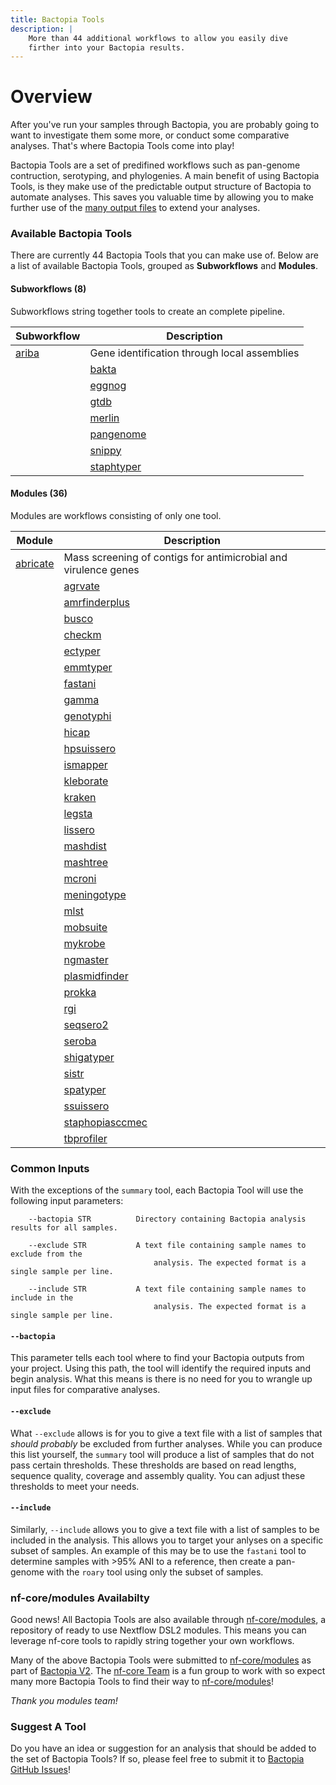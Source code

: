 ```yaml
---
title: Bactopia Tools
description: |
    More than 44 additional workflows to allow you easily dive
    firther into your Bactopia results.
---
```

# Overview
After you've run your samples through Bactopia, you are probably going to want to
investigate them some more, or conduct some comparative analyses. That's where
Bactopia Tools come into play!

Bactopia Tools are a set of predifined workflows such as pan-genome contruction,
serotyping, and phylogenies. A main benefit of using Bactopia Tools, is they make
use of the predictable output structure of Bactopia to automate analyses. This saves
you valuable time by allowing you to make further use of the 
[many output files](output-overview/) to extend your analyses.

### Available Bactopia Tools
There are currently 44 Bactopia Tools that you can make use of.
Below are a list of available Bactopia Tools, grouped as __Subworkflows__ and __Modules__. 

#### Subworkflows (8)
Subworkflows string together 
tools to create an complete pipeline.  

| Subworkflow | Description |
|-------------|-------------|
| [ariba](/bactopia-tools/ariba/) | Gene identification through local assemblies |
    | [bakta](/bactopia-tools/bakta/) | Rapid annotation of bacterial genomes and plasmids |
    | [eggnog](/bactopia-tools/eggnog/) | Functional annotation of proteins using orthologous groups and phylogenies |
    | [gtdb](/bactopia-tools/gtdb/) | Identify marker genes and assign taxonomic classifications |
    | [merlin](/bactopia-tools/merlin/) | MinmER assisted species-specific bactopia tool seLectIoN |
    | [pangenome](/bactopia-tools/pangenome/) | Pangenome analysis with optional core-genome phylogeny |
    | [snippy](/bactopia-tools/snippy/) | Rapid variant calling from Illumina sequence reads with optional core-SNP phylogeny |
    | [staphtyper](/bactopia-tools/staphtyper/) | Determine the agr, spa and SCCmec types for _Staphylococcus aureus_ genomes |
    

#### Modules  (36)
Modules are workflows consisting of only one tool.

| Module | Description |
|-------------|-------------|
| [abricate](/bactopia-tools/abricate/) | Mass screening of contigs for antimicrobial and virulence genes |
    | [agrvate](/bactopia-tools/agrvate/) | Rapid identification of Staphylococcus aureus agr locus type and agr operon variants. |
    | [amrfinderplus](/bactopia-tools/amrfinderplus/) | Identify antimicrobial resistance in genes or proteins |
    | [busco](/bactopia-tools/busco/) | Assembly completeness based on evolutionarily informed expectations |
    | [checkm](/bactopia-tools/checkm/) | Assess the assembly quality of your samples |
    | [ectyper](/bactopia-tools/ectyper/) | In-silico prediction of _Escherichia coli_ serotype |
    | [emmtyper](/bactopia-tools/emmtyper/) | emm-typing of _Streptococcus pyogenes_ assemblies |
    | [fastani](/bactopia-tools/fastani/) | fast alignment-free computation of whole-genome Average Nucleotide Identity (ANI) |
    | [gamma](/bactopia-tools/gamma/) | Identification, classification, and annotation of translated gene matches |
    | [genotyphi](/bactopia-tools/genotyphi/) | Salmonella Typhi genotyping with Mykrobe outputs |
    | [hicap](/bactopia-tools/hicap/) | Identify cap locus serotype and structure in your _Haemophilus influenzae_ assemblies |
    | [hpsuissero](/bactopia-tools/hpsuissero/) | Serotype prediction of _Haemophilus parasuis_ assemblies |
    | [ismapper](/bactopia-tools/ismapper/) | Identify insertion sites positions in bacterial genomes |
    | [kleborate](/bactopia-tools/kleborate/) | Screening Klebsiella genome assemblies for MLST, sub-species, and other related genes of interest |
    | [kraken](/bactopia-tools/kraken/) | Taxonomic classifications of sequence reads |
    | [legsta](/bactopia-tools/legsta/) | Typing of Legionella pneumophila assemblies |
    | [lissero](/bactopia-tools/lissero/) | Serogroup typing prediction for _Listeria monocytogenes_ |
    | [mashdist](/bactopia-tools/mashdist/) | Calculate Mash distances between sequences |
    | [mashtree](/bactopia-tools/mashtree/) | Quickly create a tree using Mash distances |
    | [mcroni](/bactopia-tools/mcroni/) | Sequence variation in mcr-1 genes (mobilized colistin resistance) |
    | [meningotype](/bactopia-tools/meningotype/) | Serotyping of Neisseria meningitidis |
    | [mlst](/bactopia-tools/mlst/) | Automatic MLST calling from assembled contigs |
    | [mobsuite](/bactopia-tools/mobsuite/) | Reconstruct and annotate plasmids in bacterial assemblies |
    | [mykrobe](/bactopia-tools/mykrobe/) | Antimicrobial resistance detection for specific species |
    | [ngmaster](/bactopia-tools/ngmaster/) | Multi-antigen sequence typing for _Neisseria gonorrhoeae_ |
    | [plasmidfinder](/bactopia-tools/plasmidfinder/) | Plasmid identification from assemblies |
    | [prokka](/bactopia-tools/prokka/) | Whole genome annotation of small genomes (bacterial, archeal, viral) |
    | [rgi](/bactopia-tools/rgi/) | Predict antibiotic resistance from assemblies |
    | [seqsero2](/bactopia-tools/seqsero2/) | Salmonella serotype prediction from reads or assemblies |
    | [seroba](/bactopia-tools/seroba/) | Serotyping of Streptococcus pneumoniae from sequence reads |
    | [shigatyper](/bactopia-tools/shigatyper/) | Shigella serotype from Illumina or Oxford Nanopore reads |
    | [sistr](/bactopia-tools/sistr/) | Serovar prediction of Salmonella assemblies |
    | [spatyper](/bactopia-tools/spatyper/) | Computational method for finding spa types in _Staphylococcus aureus_ |
    | [ssuissero](/bactopia-tools/ssuissero/) | Serotype prediction of _Streptococcus suis_ assemblies |
    | [staphopiasccmec](/bactopia-tools/staphopiasccmec/) | Primer based SCCmec typing of _Staphylococcus aureus_ genomes |
    | [tbprofiler](/bactopia-tools/tbprofiler/) | Detect resistance and lineages of _Mycobacterium tuberculosis_ genomes |
    

### Common Inputs
With the exceptions of the `summary` tool, each Bactopia Tool will use the following 
input parameters:
```
    --bactopia STR          Directory containing Bactopia analysis results for all samples.

    --exclude STR           A text file containing sample names to exclude from the
                                analysis. The expected format is a single sample per line.

    --include STR           A text file containing sample names to include in the
                                analysis. The expected format is a single sample per line.
```

#### `--bactopia`
This parameter tells each tool where to find your Bactopia outputs from your project. 
Using this path, the tool will identify the required inputs and begin analysis. What 
this means is there is no need for you to wrangle up input files for comparative analyses.

#### `--exclude`
What `--exclude` allows is for you to give a text file with a list of samples that 
*should probably* be excluded from further analyses. While you can produce this list
yourself, the `summary` tool will produce a list of samples that do not pass certain 
thresholds. These thresholds are based on read lengths, sequence quality, coverage 
and assembly quality. You can adjust these thresholds to meet your needs.

#### `--include`
Similarly, `--include` allows you to give a text file with a list of samples to be 
included in the analysis. This allows you to target your anlyses on a specific subset
of samples. An example of this may be to use the `fastani` tool to determine samples
with >95% ANI to a reference, then create a pan-genome with the `roary` tool using 
only the subset of samples.

### nf-core/modules Availabilty
Good news! All Bactopia Tools are also available through [nf-core/modules](https://github.com/nf-core/modules),
a repository of ready to use Nextflow DSL2 modules. This means you can leverage nf-core tools 
to rapidly string together your own workflows. 

Many of the above Bactopia Tools were submitted to [nf-core/modules](https://github.com/nf-core/modules) 
as part of [Bactopia V2](https://github.com/bactopia/bactopia/issues/233). The [nf-core Team](https://nf-co.re/about)
is a fun group to work with so expect many more Bactopia Tools to find their way to 
[nf-core/modules](https://github.com/nf-core/modules)!

_Thank you modules team!_

### Suggest A Tool
Do you have an idea or suggestion for an analysis that should be added to the set 
of Bactopia Tools? If so, please feel free to submit it to 
[Bactopia GitHub Issues](https://github.com/bactopia/bactopia/issues)!